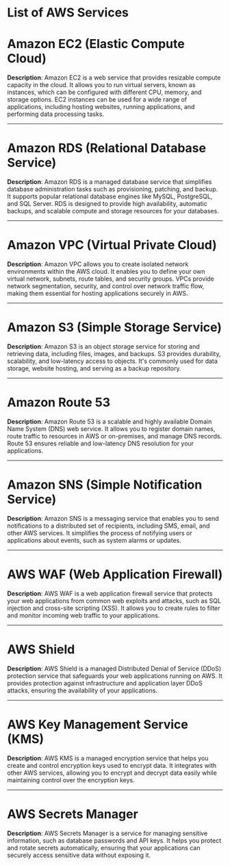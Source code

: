 # List of AWS Services


# Amazon EC2 (Elastic Compute Cloud)

**Description**: Amazon EC2 is a web service that provides resizable compute capacity in the cloud. It allows you to run virtual servers, known as instances, which can be configured with different CPU, memory, and storage options. EC2 instances can be used for a wide range of applications, including hosting websites, running applications, and performing data processing tasks.

---

# Amazon RDS (Relational Database Service)

**Description**: Amazon RDS is a managed database service that simplifies database administration tasks such as provisioning, patching, and backup. It supports popular relational database engines like MySQL, PostgreSQL, and SQL Server. RDS is designed to provide high availability, automatic backups, and scalable compute and storage resources for your databases.

---

# Amazon VPC (Virtual Private Cloud)

**Description**: Amazon VPC allows you to create isolated network environments within the AWS cloud. It enables you to define your own virtual network, subnets, route tables, and security groups. VPCs provide network segmentation, security, and control over network traffic flow, making them essential for hosting applications securely in AWS.

---

# Amazon S3 (Simple Storage Service)

**Description**: Amazon S3 is an object storage service for storing and retrieving data, including files, images, and backups. S3 provides durability, scalability, and low-latency access to objects. It's commonly used for data storage, website hosting, and serving as a backup repository.

---

# Amazon Route 53

**Description**: Amazon Route 53 is a scalable and highly available Domain Name System (DNS) web service. It allows you to register domain names, route traffic to resources in AWS or on-premises, and manage DNS records. Route 53 ensures reliable and low-latency DNS resolution for your applications.

---

# Amazon SNS (Simple Notification Service)

**Description**: Amazon SNS is a messaging service that enables you to send notifications to a distributed set of recipients, including SMS, email, and other AWS services. It simplifies the process of notifying users or applications about events, such as system alarms or updates.

---

# AWS WAF (Web Application Firewall)

**Description**: AWS WAF is a web application firewall service that protects your web applications from common web exploits and attacks, such as SQL injection and cross-site scripting (XSS). It allows you to create rules to filter and monitor incoming web traffic to your applications.

---

# AWS Shield

**Description**: AWS Shield is a managed Distributed Denial of Service (DDoS) protection service that safeguards your web applications running on AWS. It provides protection against infrastructure and application layer DDoS attacks, ensuring the availability of your applications.

---

# AWS Key Management Service (KMS)

**Description**: AWS KMS is a managed encryption service that helps you create and control encryption keys used to encrypt data. It integrates with other AWS services, allowing you to encrypt and decrypt data easily while maintaining control over the encryption keys.

---

# AWS Secrets Manager

**Description**: AWS Secrets Manager is a service for managing sensitive information, such as database passwords and API keys. It helps you protect and rotate secrets automatically, ensuring that your applications can securely access sensitive data without exposing it.

